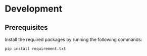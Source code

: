 # Development


## Prerequisites

Install the required packages by running the following commands:

```bash
pip install requirement.txt
```
